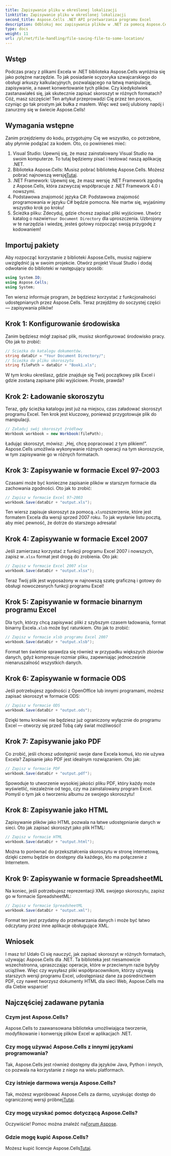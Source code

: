 ```yaml
---
title: Zapisywanie pliku w określonej lokalizacji
linktitle: Zapisywanie pliku w określonej lokalizacji
second_title: Aspose.Cells .NET API przetwarzania programu Excel
description: Odblokuj moc zapisywania plików w .NET za pomocą Aspose.Cells. Naucz się bez wysiłku zapisywać pliki Excel w wielu formatach.
type: docs
weight: 11
url: /pl/net/file-handling/file-saving-file-to-some-location/
---
```

## Wstęp
Podczas pracy z plikami Excela w .NET biblioteka Aspose.Cells wyróżnia się jako potężne narzędzie. To jak posiadanie scyzoryka szwajcarskiego do obsługi arkuszy kalkulacyjnych, pozwalającego na łatwą manipulację, zapisywanie, a nawet konwertowanie tych plików. Czy kiedykolwiek zastanawiałeś się, jak skutecznie zapisać skoroszyt w różnych formatach? Cóż, masz szczęście! Ten artykuł przeprowadzi Cię przez ten proces, czyniąc go tak prostym jak bułka z masłem. Więc weź swój ulubiony napój i zanurzmy się w świecie Aspose.Cells!
## Wymagania wstępne
Zanim przejdziemy do kodu, przygotujmy Cię we wszystko, co potrzebne, aby płynnie podążać za kodem. Oto, co powinieneś mieć:
1. Visual Studio: Upewnij się, że masz zainstalowany Visual Studio na swoim komputerze. To tutaj będziemy pisać i testować naszą aplikację .NET.
2. Biblioteka Aspose.Cells: Musisz pobrać bibliotekę Aspose.Cells. Możesz pobrać najnowszą wersję[Tutaj](https://releases.aspose.com/cells/net/).
3. .NET Framework: Upewnij się, że masz wersję .NET Framework zgodną z Aspose.Cells, która zazwyczaj współpracuje z .NET Framework 4.0 i nowszymi.
4. Podstawowa znajomość języka C#: Podstawowa znajomość programowania w języku C# będzie pomocna. Nie martw się, wyjaśnimy wszystko krok po kroku!
5.  Ścieżka pliku: Zdecyduj, gdzie chcesz zapisać pliki wyjściowe. Utwórz katalog o nazwie`Your Document Directory` dla uproszczenia.
Uzbrojony w te narzędzia i wiedzę, jesteś gotowy rozpocząć swoją przygodę z kodowaniem!
## Importuj pakiety
Aby rozpocząć korzystanie z biblioteki Aspose.Cells, musisz najpierw uwzględnić ją w swoim projekcie. Otwórz projekt Visual Studio i dodaj odwołanie do biblioteki w następujący sposób:
```csharp
using System.IO;
using Aspose.Cells;
using System;
```
Ten wiersz informuje program, że będziesz korzystać z funkcjonalności udostępnianych przez Aspose.Cells. Teraz przejdźmy do soczystej części — zapisywania plików!
## Krok 1: Konfigurowanie środowiska
Zanim będziesz mógł zapisać plik, musisz skonfigurować środowisko pracy. Oto jak to zrobić:
```csharp
// Ścieżka do katalogu dokumentów.
string dataDir = "Your Document Directory/";
// Ścieżka do pliku skoroszytu
string filePath = dataDir + "Book1.xls";
```
W tym kroku określasz, gdzie znajduje się Twój początkowy plik Excel i gdzie zostaną zapisane pliki wyjściowe. Proste, prawda?
## Krok 2: Ładowanie skoroszytu
Teraz, gdy ścieżka katalogu jest już na miejscu, czas załadować skoroszyt programu Excel. Ten krok jest kluczowy, ponieważ przygotowuje plik do manipulacji.
```csharp
// Załaduj swój skoroszyt źródłowy
Workbook workbook = new Workbook(filePath);
```
Ładując skoroszyt, mówisz: „Hej, chcę popracować z tym plikiem!”. Aspose.Cells umożliwia wykonywanie różnych operacji na tym skoroszycie, w tym zapisywanie go w różnych formatach.
## Krok 3: Zapisywanie w formacie Excel 97–2003
Czasami może być konieczne zapisanie plików w starszym formacie dla zachowania zgodności. Oto jak to zrobić:
```csharp
// Zapisz w formacie Excel 97–2003
workbook.Save(dataDir + "output.xls");
```
 Ten wiersz zapisuje skoroszyt za pomocą`.xls`rozszerzenie, które jest formatem Excela dla wersji sprzed 2007 roku. To jak wysłanie listu pocztą, aby mieć pewność, że dotrze do starszego adresata!
## Krok 4: Zapisywanie w formacie Excel 2007
 Jeśli zamierzasz korzystać z funkcji programu Excel 2007 i nowszych, zapisz w`.xlsx` format jest drogą do zrobienia. Oto jak:
```csharp
// Zapisz w formacie Excel 2007 xlsx
workbook.Save(dataDir + "output.xlsx");
```
Teraz Twój plik jest wyposażony w najnowszą szatę graficzną i gotowy do obsługi nowoczesnych funkcji programu Excel! 
## Krok 5: Zapisywanie w formacie binarnym programu Excel
 Dla tych, którzy chcą zapisywać pliki z szybszym czasem ładowania, format binarny Excela`.xlsb` może być ratunkiem. Oto jak to zrobić:
```csharp
// Zapisz w formacie xlsb programu Excel 2007
workbook.Save(dataDir + "output.xlsb");
```
Format ten świetnie sprawdza się również w przypadku większych zbiorów danych, gdyż kompresuje rozmiar pliku, zapewniając jednocześnie nienaruszalność wszystkich danych. 
## Krok 6: Zapisywanie w formacie ODS
Jeśli potrzebujesz zgodności z OpenOffice lub innymi programami, możesz zapisać skoroszyt w formacie ODS:
```csharp
// Zapisz w formacie ODS
workbook.Save(dataDir + "output.ods");
```
Dzięki temu krokowi nie będziesz już ograniczony wyłącznie do programu Excel — otworzy się przed Tobą cały świat możliwości!
## Krok 7: Zapisywanie jako PDF
Co zrobić, jeśli chcesz udostępnić swoje dane Excela komuś, kto nie używa Excela? Zapisanie jako PDF jest idealnym rozwiązaniem. Oto jak:
```csharp
// Zapisz w formacie PDF
workbook.Save(dataDir + "output.pdf");
```
Spowoduje to utworzenie wysokiej jakości pliku PDF, który każdy może wyświetlić, niezależnie od tego, czy ma zainstalowany program Excel. Pomyśl o tym jak o tworzeniu albumu ze swojego skoroszytu!
## Krok 8: Zapisywanie jako HTML
Zapisywanie plików jako HTML pozwala na łatwe udostępnianie danych w sieci. Oto jak zapisać skoroszyt jako plik HTML:
```csharp
// Zapisz w formacie HTML
workbook.Save(dataDir + "output.html");
```
Można to porównać do przekształcenia skoroszytu w stronę internetową, dzięki czemu będzie on dostępny dla każdego, kto ma połączenie z Internetem.
## Krok 9: Zapisywanie w formacie SpreadsheetML
Na koniec, jeśli potrzebujesz reprezentacji XML swojego skoroszytu, zapisz go w formacie SpreadsheetML:
```csharp
// Zapisz w formacie SpreadsheetML
workbook.Save(dataDir + "output.xml");
```
Format ten jest przydatny do przetwarzania danych i może być łatwo odczytany przez inne aplikacje obsługujące XML.
## Wniosek
I masz to! Udało Ci się nauczyć, jak zapisać skoroszyt w różnych formatach, używając Aspose.Cells dla .NET. Ta biblioteka jest niesamowicie wszechstronna, upraszczając operacje, które w przeciwnym razie byłyby uciążliwe. Więc czy wysyłasz pliki współpracownikom, którzy używają starszych wersji programu Excel, udostępniasz dane za pośrednictwem PDF, czy nawet tworzysz dokumenty HTML dla sieci Web, Aspose.Cells ma dla Ciebie wsparcie!
## Najczęściej zadawane pytania
### Czym jest Aspose.Cells?
Aspose.Cells to zaawansowana biblioteka umożliwiająca tworzenie, modyfikowanie i konwersję plików Excel w aplikacjach .NET.
### Czy mogę używać Aspose.Cells z innymi językami programowania?
Tak, Aspose.Cells jest również dostępny dla języków Java, Python i innych, co pozwala na korzystanie z niego na wielu platformach.
### Czy istnieje darmowa wersja Aspose.Cells?
 Tak, możesz wypróbować Aspose.Cells za darmo, uzyskując dostęp do ograniczonej wersji próbnej[Tutaj](https://releases.aspose.com/).
### Czy mogę uzyskać pomoc dotyczącą Aspose.Cells?
 Oczywiście! Pomoc można znaleźć na[Forum Aspose](https://forum.aspose.com/c/cells/9).
### Gdzie mogę kupić Aspose.Cells?
 Możesz kupić licencje Aspose.Cells[Tutaj](https://purchase.aspose.com/buy).
